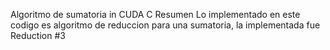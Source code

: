 Algoritmo de sumatoria in CUDA C
Resumen
Lo implementado en este codigo es algoritmo de reduccion para una sumatoria, la implementada fue Reduction #3